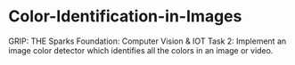 # Color-Identification-in-Images

GRIP: THE Sparks Foundation: Computer Vision & IOT Task 2: Implement an image color detector which identifies all the colors in an image or video.
